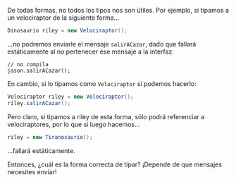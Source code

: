 De todas formas, no todos los tipos nos son útiles. Por ejemplo, si tipamos a un velociraptor de la siguiente forma...

```java
Dinosaurio riley = new Velociraptor();
```

...no podremos enviarle el mensaje `salirACazar`, dado que fallará estáticamente al no pertenecer ese mensaje a la interfaz: 


```
// no compila
jason.salirACazar();
```

En cambio, si lo tipamos como `Velociraptor` sí podemos hacerlo: 


```java
Velociraptor riley = new Velociraptor();
riley.salirACazar();
```

Pero claro, si tipamos a riley de esta forma, sólo podrá referenciar a velociraptores, por lo que si luego hacemos...

```java
riley = new Tiranosaurio();
```

...fallará estáticamente. 

Entonces, ¿cuál es la forma correcta de tipar? ¡Depende de que mensajes necesites enviar! 



